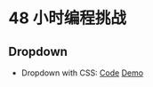 # 48 小时编程挑战

## Dropdown

+ Dropdown with CSS: [Code](https://github.com/LearnShare/48h-code/tree/01.dropdown-css) [Demo](https://codesandbox.io/s/vigorous-voice-ozhyy)
